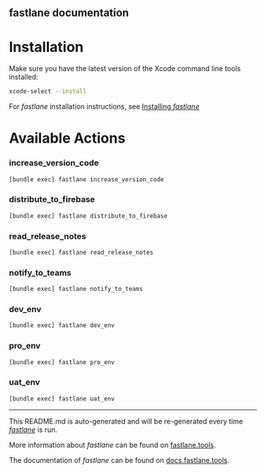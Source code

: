 fastlane documentation
----

# Installation

Make sure you have the latest version of the Xcode command line tools installed:

```sh
xcode-select --install
```

For _fastlane_ installation instructions, see [Installing _fastlane_](https://docs.fastlane.tools/#installing-fastlane)

# Available Actions

### increase_version_code

```sh
[bundle exec] fastlane increase_version_code
```



### distribute_to_firebase

```sh
[bundle exec] fastlane distribute_to_firebase
```



### read_release_notes

```sh
[bundle exec] fastlane read_release_notes
```



### notify_to_teams

```sh
[bundle exec] fastlane notify_to_teams
```



### dev_env

```sh
[bundle exec] fastlane dev_env
```



### pro_env

```sh
[bundle exec] fastlane pro_env
```



### uat_env

```sh
[bundle exec] fastlane uat_env
```



----

This README.md is auto-generated and will be re-generated every time [_fastlane_](https://fastlane.tools) is run.

More information about _fastlane_ can be found on [fastlane.tools](https://fastlane.tools).

The documentation of _fastlane_ can be found on [docs.fastlane.tools](https://docs.fastlane.tools).
